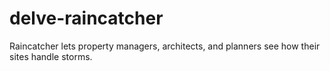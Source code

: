 # delve-raincatcher
Raincatcher lets property managers, architects, and planners see how their sites handle storms. 
